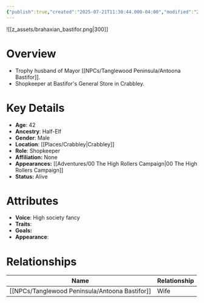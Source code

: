 ```yaml
---
{"publish":true,"created":"2025-07-21T11:30:44.000-04:00","modified":"2025-10-17T10:20:05.726-04:00","cssclasses":""}
---
```


![[z_assets/brahaxian_bastifor.png|300]]

# Overview
- Trophy husband of Mayor [[NPCs/Tanglewood Peninsula/Antoona Bastifor]].
- Shopkeeper at Bastifor's General Store in Crabbley.

# Key Details
- **Age**: 42
- **Ancestry**: Half-Elf
- **Gender**: Male
- **Location**: [[Places/Crabbley\|Crabbley]]
- **Role**: Shopkeeper
- **Affiliation:** None
- **Appearances:** [[Adventures/00 The High Rollers Campaign\|00 The High Rollers Campaign]]
- **Status:** Alive

# Attributes
- **Voice**: High society fancy
- **Traits**: 
- **Goals:** 
- **Appearance**: 

# Relationships

| Name                 | Relationship |
| -------------------- | ------------ |
| [[NPCs/Tanglewood Peninsula/Antoona Bastifor]] | Wife         |

